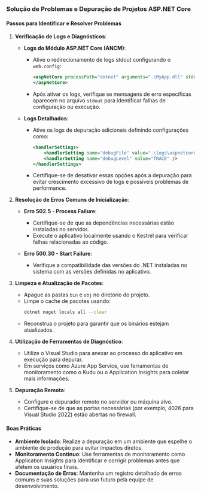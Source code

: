 ### Solução de Problemas e Depuração de Projetos ASP.NET Core

#### Passos para Identificar e Resolver Problemas

1. **Verificação de Logs e Diagnósticos**:
   - **Logs do Módulo ASP.NET Core (ANCM)**:
     - Ative o redirecionamento de logs stdout configurando o `web.config`:
       ```xml
       <aspNetCore processPath="dotnet" arguments=".\MyApp.dll" stdoutLogEnabled="true" stdoutLogFile=".\logs\stdout">
       </aspNetCore>
       ```
     - Após ativar os logs, verifique se mensagens de erro específicas aparecem no arquivo `stdout` para identificar falhas de configuração ou execução.

   - **Logs Detalhados**:
     - Ative os logs de depuração adicionais definindo configurações como:
       ```xml
       <handlerSettings>
           <handlerSetting name="debugFile" value=".\logs\aspnetcore-debug.log" />
           <handlerSetting name="debugLevel" value="TRACE" />
       </handlerSettings>
       ```
     - Certifique-se de desativar essas opções após a depuração para evitar crescimento excessivo de logs e possíveis problemas de performance.

2. **Resolução de Erros Comuns de Inicialização**:
   - **Erro 502.5 - Process Failure**:
     - Certifique-se de que as dependências necessárias estão instaladas no servidor.
     - Execute o aplicativo localmente usando o Kestrel para verificar falhas relacionadas ao código.

   - **Erro 500.30 - Start Failure**:
     - Verifique a compatibilidade das versões do .NET instaladas no sistema com as versões definidas no aplicativo.

3. **Limpeza e Atualização de Pacotes**:
   - Apague as pastas `bin` e `obj` no diretório do projeto.
   - Limpe o cache de pacotes usando:
     ```bash
     dotnet nuget locals all --clear
     ```
   - Reconstrua o projeto para garantir que os binários estejam atualizados.

4. **Utilização de Ferramentas de Diagnóstico**:
   - Utilize o Visual Studio para anexar ao processo do aplicativo em execução para depurar.
   - Em serviços como Azure App Service, use ferramentas de monitoramento como o Kudu ou o Application Insights para coletar mais informações.

5. **Depuração Remota**:
   - Configure o depurador remoto no servidor ou máquina alvo.
   - Certifique-se de que as portas necessárias (por exemplo, 4026 para Visual Studio 2022) estão abertas no firewall.

#### Boas Práticas

- **Ambiente Isolado**: Realize a depuração em um ambiente que espelhe o ambiente de produção para evitar impactos diretos.
- **Monitoramento Contínuo**: Use ferramentas de monitoramento como Application Insights para identificar e corrigir problemas antes que afetem os usuários finais.
- **Documentação de Erros**: Mantenha um registro detalhado de erros comuns e suas soluções para uso futuro pela equipe de desenvolvimento.